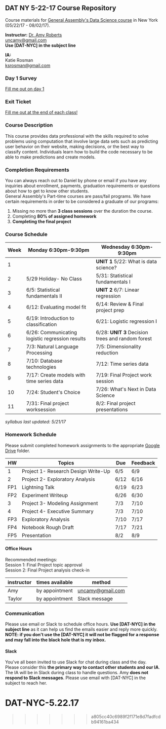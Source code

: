## DAT NY 5-22-17 Course Repository

Course materials for [General Assembly's Data Science course](https://generalassemb.ly/education/data-science/new-york) in New York (05/22/17 - 08/02/17).



**Instructor:** [Dr. Amy Roberts](https://generalassemb.ly/instructors/amy-roberts/6290)  
uncamy@gmail.com  
**Use [DAT-NYC] in the subject line** 

**IA:**  
Katie Rosman  
ksrosman@gmail.com

### Day 1 Survey  
[Fill me out on day 1](https://goo.gl/forms/b1t7Hx9PiHHUa1sj2)

### Exit Ticket
[Fill me out at the end of each class!](https://goo.gl/forms/nXRpmAIwhdmgGpQy1)

### Course Description

This course provides data professional with the skills required
to solve problems using computation that involve large data
sets such as predicting user behavior on their website, making
decisions, or the best way to classify content. Individuals learn
how to build the code necessary to be able to make predictions
and create models.


### Completion Requirements

You can always reach out to Daniel by phone or email if you have any inquiries about enrollment, payments, graduation requirements or questions about how to get to know other students.  
General Assembly's Part-time courses are pass/fail programs.  We have certain requirements in order to be considered a graduate of our programs:

1. Missing no more than **3 class sessions** over the duration the course.
2. Completing **80% of assigned homework**
3. **Completing the final project**

### Course Schedule 


Week | Monday 6:30pm-9:30pm | Wednesday 6:30pm-9:30pm 
--- | --- | --- 
 1 |  | **UNIT 1** 5/22: What is data science? | 5/24: Research design and pandas
 2 |  5/29 Holiday- No Class | 5/31: Statistical fundamentals I 
 3 | 6/5: Statistical fundamentals II | **UNIT 2** 6/7:  Linear regression
 4 | 6/12: Evaluating model fit | 6/14: Review & Final project prep
 5 | 6/19: Introduction to classification | 6/21: Logistic regression I 
 6 | 6/26: Communicating logistic regression results  | 6/28: **UNIT 3** Decision trees and random forest
 7 | 7/3: Natural Language Processing  |  7/5: Dimensionality reduction
 8 | 7/10: Database technologies  | 7/12: Time series data 
 9 | 7/17: Create models with time series data | 7/19: Final Project work session
 10| 7/24: Student's Choice | 7/26: What's Next in Data Science
 11| 7/31: Final project worksession | 8/2: Final project presentations  
 

_syllabus last updated: 5/21/17_

### Homework Schedule

Please submit completed homework assignments to the appropriate [Google Drive](https://drive.google.com/drive/folders/0BwX2caU-SVZgTVBnREtDQ0V1MHc?usp=sharing) folder. 


HW | Topics |  Due | Feedback
--- | --- |  --- | ---
1 | Project 1- Research Design Write-Up | 6/5 | 6/9
2 | Project 2- Exploratory Analysis | 6/12 | 6/16
FP1 | Lightning Talk | 6/19 | 6/23
FP2 | Experiment Writeup  | 6/26 | 6/30
3 | Project 3- Modeling Assignment | 7/3 | 7/10
4 | Project 4- Executive Summary| 7/3 | 7/10 
FP3 | Exploratory Analysis  |  7/10 | 7/17
FP4 | Notebook Rough Draft  | 7/17 | 7/21
FP5 | Presentation | 8/2 | 8/9


#### Office Hours

Recommended meetings:    
Session 1: Final Project topic approval  
Session 2: Final Project analysis check-in  


instructor | times available | method
--- | --- | ---
Amy     | by appointment | uncamy@gmail.com  
Taylor | by appointment | Slack message


### Communication

Please use email or Slack to schedule office hours. **Use [DAT-NYC] in the subject line** as it can help us find the emails easier and reply more quickly. **NOTE: if you don't use the [DAT-NYC] it will not be flagged for a response and may fall into the black hole that is my inbox.** 

#### Slack

You've all been invited to use Slack for chat during class and the day. Please consider this **the primary way to contact other students and our IA**. The IA will be in Slack during class to handle questions. Amy **does not respond to Slack messages**. Please use email with [DAT-NYC] in the subject to reach her.

# DAT-NYC-5.22.17
>>>>>>> a805cc40c6989f2f171e8d7fadfcdb94161ba434

